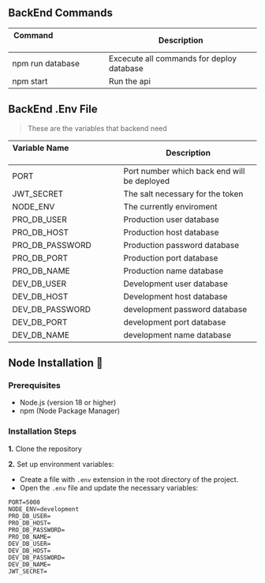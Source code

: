 ## BackEnd Commands 
| Command  &nbsp; &nbsp; &nbsp; &nbsp; &nbsp; &nbsp; &nbsp; &nbsp; &nbsp; &nbsp; &nbsp; &nbsp; &nbsp; &nbsp; | Description                                                        |
| -------------------------------------------------------------------------------------------------------- | ------------------------------------------------------------------ |
| npm run database| Excecute all commands for deploy database |
| npm start| Run the api |

## BackEnd .Env File 

>These are the variables that backend need

| Variable Name  &nbsp; &nbsp; &nbsp; &nbsp; &nbsp; &nbsp; &nbsp; &nbsp; &nbsp; &nbsp; &nbsp; &nbsp; &nbsp; &nbsp; | Description                                                        |
| -------------------------------------------------------------------------------------------------------- | ------------------------------------------------------------------ |
| PORT | Port number which back end will be deployed
| JWT_SECRET | The salt necessary for the token|
|NODE_ENV| The currently enviroment|
|PRO_DB_USER| Production user database|
|PRO_DB_HOST| Production host database|
|PRO_DB_PASSWORD| Production password database|
|PRO_DB_PORT| Production port database|
|PRO_DB_NAME| Production name database|
|DEV_DB_USER| Development user database|
|DEV_DB_HOST| Development host database|
|DEV_DB_PASSWORD| development password database|
|DEV_DB_PORT| development port database|
|DEV_DB_NAME| development name database|

## Node Installation :space_invader:


### Prerequisites

- Node.js (version 18 or higher)
- npm (Node Package Manager)

### Installation Steps

**1.** Clone the repository

**2.** Set up environment variables:

- Create a file with `.env` extension in the root directory of the project.
- Open the `.env` file and update the necessary variables:

```env
PORT=5000
NODE_ENV=development
PRO_DB_USER=
PRO_DB_HOST=
PRO_DB_PASSWORD=
PRO_DB_NAME=
DEV_DB_USER=
DEV_DB_HOST=
DEV_DB_PASSWORD=
DEV_DB_NAME=
JWT_SECRET=
```